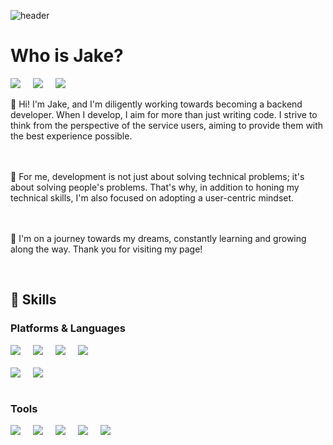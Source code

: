 ![header](https://capsule-render.vercel.app/api?type=waving&color=timeGradient&text=Welcome%20to%20Jake's%20GitHub%20😁&animation=twinkling&fontSize=35&fontAlignY=40&fontAlign=70&height=250)

# Who is Jake?
<div style="display:flex; flex-direction:row;">
  <a href="https://www.linkedin.com/in/uk-jang-7692a223a/" style="margin-right: 20px;">
    <img src="https://img.shields.io/badge/linkedin-0A66C2?style=flat-square&logo=linkedin&logoColor=white"> 
  </a>
  <a href="https://www.instagram.com/ninox._.sun/" style="margin-right: 20px;">
    <img src="https://img.shields.io/badge/Instagram-E4405F?style=flat-square&logo=Instagram&logoColor=white"> 
  </a>
  <a href="mailto:mag0225@stu.jejunu.ac.kr">
    <img src="https://img.shields.io/badge/Gmail-EA4335?style=flat-square&logo=Gmail&logoColor=white"> 
  </a>
</div>

<br>
👋 Hi! I'm Jake, and I'm diligently working towards becoming a backend developer. 
When I develop, I aim for more than just writing code. I strive to think from the perspective of the service users, aiming to provide them with the best experience possible. 


<br><br>
🚀 For me, development is not just about solving technical problems; it's about solving people's problems. 
That's why, in addition to honing my technical skills, I'm also focused on adopting a user-centric mindset.


<br><br>
🚣 I'm on a journey towards my dreams, constantly learning and growing along the way.
Thank you for visiting my page!

<be><br>
##  💪 Skills
### Platforms & Languages
<!-- 첫 번째 div -->
<div style="display:flex; flex-direction:row;">
  <img src="https://img.shields.io/badge/spring-6DB33F?style=flat-square&logo=spring&logoColor=white" style="margin-right: 20px;">
  <img src="https://img.shields.io/badge/springboot-6DB33F?style=flat-square&logo=springboot&logoColor=white" style="margin-right: 20px;">
  <img src="https://img.shields.io/badge/fastapi-009688?style=flat-square&logo=fastapi&logoColor=white" style="margin-right: 20px;">
  <img src="https://img.shields.io/badge/android-3DDC84?style=flat-square&logo=android&logoColor=white">
</div>

<!-- 두 번째 div (margin-top 추가) -->
<div style="display:flex; flex-direction:row; margin-top: 20px;">
  <img src="https://img.shields.io/badge/java-007054?style=flat-square&logo=java&logoColor=white" style="margin-right: 20px;">
  <img src="https://img.shields.io/badge/python-3776AB?style=flat-square&logo=python&logoColor=white" style="margin-right: 20px;">
</div>
<br>

### Tools

<!-- 첫 번째 div -->
<div style="display:flex; flex-direction:row;">
  <img src="https://img.shields.io/badge/intellijidea-000000?style=flat-square&logo=intellijidea&logoColor=white" style="margin-right: 20px;">
  <img src="https://img.shields.io/badge/mysql-4479A1?style=flat-square&logo=mysql&logoColor=white" style="margin-right: 20px;">
  <img src="https://img.shields.io/badge/git-F05032?style=flat-square&logo=git&logoColor=white" style="margin-right: 20px;">
  <img src="https://img.shields.io/badge/firebase-FFCA28?style=flat-square&logo=firebase&logoColor=white" style="margin-right: 20px;">
  <img src="https://img.shields.io/badge/androidstudio-3DDC84?style=flat-square&logo=androidstudio&logoColor=white">
</div>
<br>
